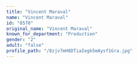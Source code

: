 ```yaml
---
title: "Vincent Maraval"
name: "Vincent Maraval"
id: "8570"
original_name: "Vincent Maraval"
known_for_department: "Production"
gender: "2"
adult: "false"
profile_path: "/8zjv7mH8DTiaIegk5mAysf1Gra.jpg"
---
```

